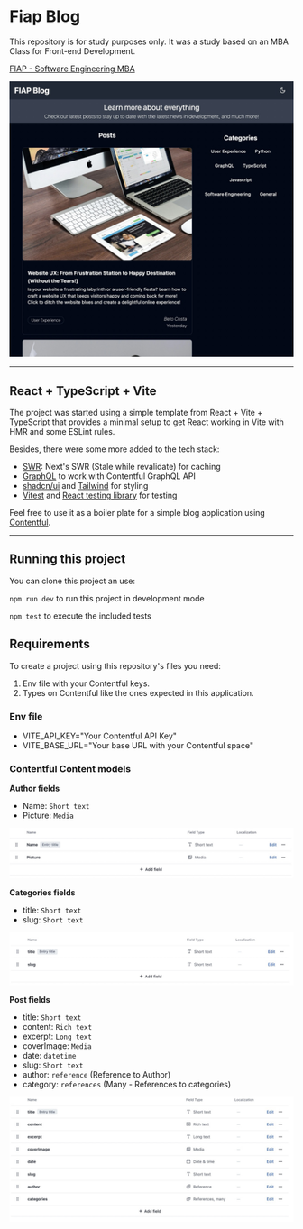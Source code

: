 # Fiap Blog

This repository is for study purposes only.
It was a study based on an MBA Class for Front-end Development.

[FIAP - Software Engineering MBA](https://www.fiap.com.br/mba/mba-em-engenharia-de-software/)

![Project cover](./docs/cover.jpeg)

---

## React + TypeScript + Vite

The project was started using a simple template from React + Vite + TypeScript that provides a minimal setup to get React working in Vite with HMR and some ESLint rules.

Besides, there were some more added to the tech stack:

- [SWR](https://swr.vercel.app/): Next's SWR (Stale while revalidate) for caching
- [GraphQL](https://graphql.org/graphql-js/) to work with Contentful GraphQL API
- [shadcn/ui](https://ui.shadcn.com/) and [Tailwind](https://tailwindcss.com/) for styling
- [Vitest](https://vitest.dev/) and [React testing library](https://testing-library.com/docs/react-testing-library/intro/) for testing

Feel free to use it as a boiler plate for a simple blog application using [Contentful](https://www.contentful.com).

---

## Running this project

You can clone this project an use:

`npm run dev` to run this project in development mode

`npm test` to execute the included tests

## Requirements

To create a project using this repository's files you need:

1. Env file with your Contentful keys.
2. Types on Contentful like the ones expected in this application.

### Env file

- VITE_API_KEY="Your Contentful API Key"
- VITE_BASE_URL="Your base URL with your Contentful space"

### Contentful Content models

**Author fields**

- Name: `Short text`
- Picture: `Media`

![Author fields in Contentful](./docs/contentful-author.jpeg)

**Categories fields**

- title: `Short text`
- slug: `Short text`

![Categories fields in Contentful](./docs/contentful-categories.jpeg)

**Post fields**

- title: `Short text`
- content: `Rich text`
- excerpt: `Long text`
- coverImage: `Media`
- date: `datetime`
- slug: `Short text`
- author: `reference` (Reference to Author)
- category: `references` (Many - References to categories)

![Post fields in Contentful](./docs/contentful-post.jpeg)
